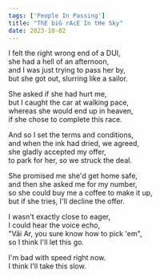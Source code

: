 ```yaml
---
tags: ['People In Passing']
title: "ThE biG rAcE In tHe Sky"
date: 2023-10-02
---
```


I felt the right wrong end of a DUI,  
she had a hell of an afternoon,  
and I was just trying to pass her by,  
but she got out, slurring like a sailor.

She asked if she had hurt me,  
but I caught the car at walking pace,  
whereas she would end up in heaven,  
if she chose to complete this race.

And so I set the terms and conditions,  
and when the ink had dried, we agreed,  
she gladly accepted my offer,  
to park for her, so we struck the deal.

She promised me she'd get home safe,  
and then she asked me for my number,  
so she could buy me a coffee to make it up,  
but if she tries, I'll decline the offer.

I wasn't exactly close to eager,  
I could hear the voice echo,  
"Vāi Ar, you sure know how to pick 'em",  
so I think I'll let this go.

I'm bad with speed right now.  
I think I'll take this slow.
